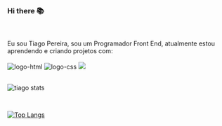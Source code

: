 ### Hi there 📚 
<br>
<br>
Eu sou Tiago Pereira, sou um Programador Front End, atualmente estou aprendendo e criando projetos com:
<br>
<br>

<img src="https://img.shields.io/badge/HTML5-E34F26?style=for-the-badge&logo=html5&logoColor=white" alt="logo-html"/>
<img src="https://img.shields.io/badge/CSS3-1572B6?style=for-the-badge&logo=css3&logoColor=white" alt="logo-css"/>
<img src="https://img.shields.io/badge/JavaScript-F7DF1E?style=for-the-badge&logo=javascript&logoColor=black"/>
<br>
<br>
<a href="https://www.linkedin.com/in/tiago-pereira-8569658b"></a>

![tiago stats](https://github-readme-stats.vercel.app/api?username=tiagohps=contribs,prs)

<br>

[![Top Langs](https://github-readme-stats.vercel.app/api/top-langs/?username=tiagohps)](https://github.com/anuraghazra/github-readme-stats)
